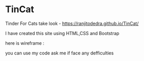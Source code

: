 # TinCat
Tinder For Cats
take look - https://ranjitodedra.github.io/TinCat/

I have created this site using HTML,CSS and Bootstrap

here is wireframe :



you can use my code ask me if face any defficulties 
